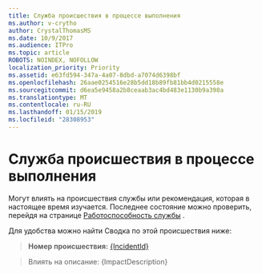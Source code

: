 ```yaml
---
title: Служба происшествия в процессе выполнения
ms.author: v-crytho
author: CrystalThomasMS
ms.date: 10/9/2017
ms.audience: ITPro
ms.topic: article
ROBOTS: NOINDEX, NOFOLLOW
localization_priority: Priority
ms.assetid: e63fd594-347a-4a07-8dbd-a7074d6398bf
ms.openlocfilehash: 26aae0254516e28b5dd18b89fb81bb4d0215558e
ms.sourcegitcommit: d6ea5e9458a2b8ceaab3ac4bd483e1130b9a398a
ms.translationtype: MT
ms.contentlocale: ru-RU
ms.lasthandoff: 01/15/2019
ms.locfileid: "28308953"
---
```

# <a name="service-incident-in-progress"></a>Служба происшествия в процессе выполнения

Могут влиять на происшествия службы или рекомендация, которая в настоящее время изучается. Последнее состояние можно проверить, перейдя на странице [Работоспособность службы](https://support.office.com/article/https://portal.office.com/adminportal/home.aspx#/servicehealth) . 
  
Для удобства можно найти Сводка по этой происшествия ниже:
  
> **Номер происшествия:** [{IncidentId}](https://support.office.com/article/https://portal.office.com/adminportal/home.aspx#/servicehealth)
    
> Влиять на описание: {ImpactDescription}
    

